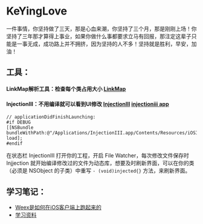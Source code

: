 # KeYingLove
一件事情，你坚持做了三天，那是心血来潮，你坚持了三个月，那是刚刚上场！你坚持了三年那才算得上事业，如果你做什么事都要求立马有回报，那注定这辈子只能是一事无成，成功路上并不拥挤，因为坚持的人不多！坚持就是胜利，早安，加油！




## 工具：
#### LinkMap解析工具：检查每个类占用大小 [LinkMap](https://github.com/huanxsd/LinkMap) 
#### InjectionIII：不用编译就可以看到UI修改 [InjectionIII](https://github.com/johnno1962/InjectionIII) [injectioniii app](https://itunes.apple.com/us/app/injectioniii/id1380446739?mt=12)
```objc
// applicationDidFinishLaunching:
#if DEBUG
[[NSBundle bundleWithPath:@"/Applications/InjectionIII.app/Contents/Resources/iOSInjection.bundle"] load];
#endif
```
在状态栏 InjectionIII 打开你的工程，开启 File Watcher，每次修改文件保存时 Injjection 就开始编译修改过的文件为动态库，想要及时刷新界面，可以在你的类（必须是 NSObject 的子类）中重写 `- (void)injected{}` 方法，来刷新界面。

## 学习笔记：
- [Weex是如何在iOS客户端上跑起来的](https://www.jianshu.com/p/41cde2c62b81)
- [学习资料](https://github.com/ming1016/study/wiki)

